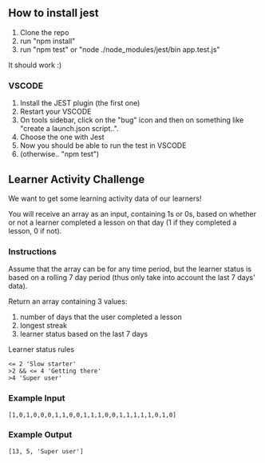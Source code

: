 ## How to install jest

1) Clone the repo
2) run "npm install"
3) run "npm test" or "node ./node_modules/jest/bin app.test.js" 

It should work :)

### VSCODE
1) Install the JEST plugin (the first one)
2) Restart your VSCODE
3) On tools sidebar, click on the "bug" icon and then on something like "create a launch.json script..".
4) Choose the one with Jest
5) Now you should be able to run the test in VSCODE
6) (otherwise.. "npm test")

## Learner Activity Challenge 
We want to get some learning activity data of our learners! 

You will receive an array as an input, containing 1s or 0s, based on whether 
or not a learner completed a lesson on that day 
(1 if they completed a lesson, 0 if not). 

### Instructions
Assume that the array can be for any time period, but the learner status is based on a 
rolling 7 day period (thus only take into account the last 7 days’ data).

Return an array containing 3 values:

  1. number of days that the user completed a lesson
  2. longest streak
  3. learner status based on the last 7 days

Learner status rules

    <= 2 'Slow starter' 
    >2 && <= 4 'Getting there' 
    >4 'Super user' 

### Example Input
    [1,0,1,0,0,0,1,1,0,0,1,1,1,0,0,1,1,1,1,1,0,1,0]

### Example Output
    [13, 5, 'Super user']
